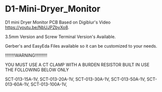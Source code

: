 # D1-Mini-Dryer_Monitor
D1 mini Dryer Monitor PCB Based on Digiblur's Video https://youtu.be/NbUJPZbyXo8.

3.5mm Version and Screw Terminal Version's Available. 

Gerber's and EasyEda Files available so it can be customized to your needs.

!!!!!!!!WARNING!!!!!!!!!! 

YOU MUST USE A CT CLAMP WITH A BURDEN RESISTOR BUILT IN USE THE FOLLOWING BELOW ONLY

SCT-013-15A-1V,
SCT-013-20A-1V,
SCT-013-30A-1V,
SCT-013-50A-1V,
SCT-013-60A-1V,
SCT-013-100A-1V,

